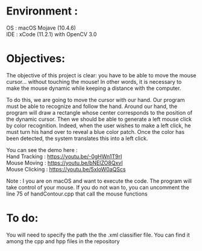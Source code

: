 # Environment :

OS : macOS Mojave (10.4.6)  
IDE :  xCode (11.2.1) with OpenCV 3.0

# Objectives: 

The objective of this project is clear: you have to be able to move the mouse cursor... without touching the mouse!
In other words, it is necessary to make the mouse dynamic while keeping a distance with the computer.

To do this, we are going to move the cursor with our hand. Our program must be able to recognize and follow the hand. Around our hand, the program will draw a rectangle whose center corresponds to the position of the dynamic cursor.
Then we should be able to generate a left mouse click by color recognition.
Indeed, when the user wishes to make a left click, he must turn his hand over to reveal a blue color patch. Once the color has been detected, the system translates this into a left click.

You can see the demo here :  
Hand Tracking : https://youtu.be/-0gHWn1T9rI   
Mouse Moving : https://youtu.be/bNElZO8QxvI  
Mouse Clicking : https://youtu.be/5xloW0aQScs    

Note : I you are on macOS and want to execute the code. The program will take control of your mouse. If you do not wan to, you can uncomment the line 75 of handContour.cpp that call the mouse functions

# To do:
You will need to specify the path the the .xml classifier file. You can find it among the cpp and hpp files in the repository
